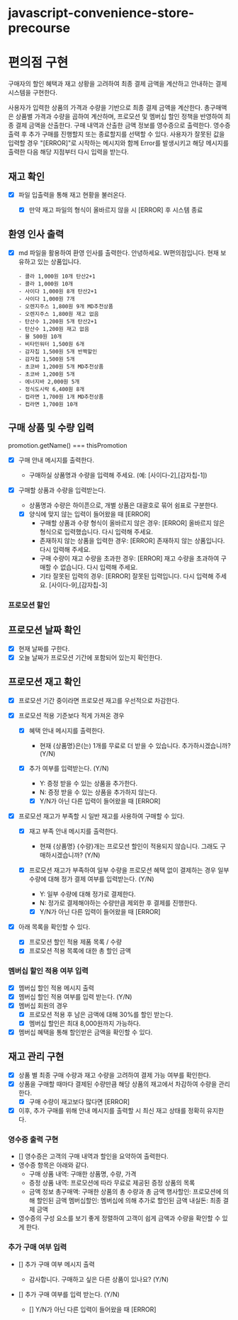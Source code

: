 # javascript-convenience-store-precourse

# 편의점 구현

구매자의 할인 혜택과 재고 상황을 고려하여 최종 결제 금액을 계산하고 안내하는 결제 시스템을 구현한다.

사용자가 입력한 상품의 가격과 수량을 기반으로 최종 결제 금액을 계산한다.
총구매액은 상품별 가격과 수량을 곱하여 계산하며, 프로모션 및 멤버십 할인 정책을 반영하여 최종 결제 금액을 산출한다.
구매 내역과 산출한 금액 정보를 영수증으로 출력한다.
영수증 출력 후 추가 구매를 진행할지 또는 종료할지를 선택할 수 있다.
사용자가 잘못된 값을 입력할 경우 "[ERROR]"로 시작하는 메시지와 함께 Error를 발생시키고 해당 메시지를 출력한 다음 해당 지점부터 다시 입력을 받는다.

## 재고 확인

- [x] 파일 입출력을 통해 재고 현황을 불러온다.
  - [x] 만약 재고 파일의 형식이 올바르지 않을 시 [ERROR] 후 시스템 종료



## 환영 인사 출력

- [x] md 파일을 활용하여 환영 인사를 출력한다.
  안녕하세요. W편의점입니다.
  현재 보유하고 있는 상품입니다.

      - 콜라 1,000원 10개 탄산2+1
      - 콜라 1,000원 10개
      - 사이다 1,000원 8개 탄산2+1
      - 사이다 1,000원 7개
      - 오렌지주스 1,800원 9개 MD추천상품
      - 오렌지주스 1,800원 재고 없음
      - 탄산수 1,200원 5개 탄산2+1
      - 탄산수 1,200원 재고 없음
      - 물 500원 10개
      - 비타민워터 1,500원 6개
      - 감자칩 1,500원 5개 반짝할인
      - 감자칩 1,500원 5개
      - 초코바 1,200원 5개 MD추천상품
      - 초코바 1,200원 5개
      - 에너지바 2,000원 5개
      - 정식도시락 6,400원 8개
      - 컵라면 1,700원 1개 MD추천상품
      - 컵라면 1,700원 10개

## 구매 상품 및 수량 입력

promotion.getName() === thisPromotion
- [x] 구매 안내 메시지를 출력한다.

  - 구매하실 상품명과 수량을 입력해 주세요. (예: [사이다-2],[감자칩-1])
- [x] 구매할 상품과 수량을 입력받는다.
  - 상품명과 수량은 하이픈으로, 개별 상품은 대괄호로 묶어 쉼표로 구분한다.
  - [x] 양식에 맞지 않는 입력이 들어왔을 때 [ERROR]
    - 구매할 상품과 수량 형식이 올바르지 않은 경우: [ERROR] 올바르지 않은 형식으로 입력했습니다. 다시 입력해 주세요.
    - 존재하지 않는 상품을 입력한 경우: [ERROR] 존재하지 않는 상품입니다. 다시 입력해 주세요.
    - 구매 수량이 재고 수량을 초과한 경우: [ERROR] 재고 수량을 초과하여 구매할 수 없습니다. 다시 입력해 주세요.
    - 기타 잘못된 입력의 경우: [ERROR] 잘못된 입력입니다. 다시 입력해 주세요.
    [사이다-9],[감자칩-3]


### 프로모션 할인

## 프로모션 날짜 확인

- [x] 현재 날짜를 구한다.
- [x] 오늘 날짜가 프로모션 기간에 포함되어 있는지 확인한다.

## 프로모션 재고 확인

- [x] 프로모션 기간 중이라면 프로모션 재고를 우선적으로 차감한다.

- [x] 프로모션 적용 기준보다 적게 가져온 경우

  - [x] 혜택 안내 메시지를 출력한다. 
    - 현재 {상품명}은(는) 1개를 무료로 더 받을 수 있습니다. 추가하시겠습니까? (Y/N)
  - [x] 추가 여부를 입력받는다. (Y/N)

    - Y: 증정 받을 수 있는 상품을 추가한다.
    - N: 증정 받을 수 있는 상품을 추가하지 않는다.

    - [x] Y/N가 아닌 다른 입력이 들어왔을 때 [ERROR]

- [x] 프로모션 재고가 부족할 시 일반 재고를 사용하여 구매할 수 있다.

  - [x] 재고 부족 안내 메시지를 출력한다.
    - 현재 {상품명} {수량}개는 프로모션 할인이 적용되지 않습니다. 그래도 구매하시겠습니까? (Y/N)

  - [x] 프로모션 재고가 부족하여 일부 수량을 프로모션 혜택 없이 결제하는 경우 일부 수량에 대해 정가 결제 여부를 입력받는다. (Y/N)
    - Y: 일부 수량에 대해 정가로 결제한다.
    - N: 정가로 결제해야하는 수량만큼 제외한 후 결제를 진행한다.
    - [x] Y/N가 아닌 다른 입력이 들어왔을 때 [ERROR]

- [x] 아래 목록을 확인할 수 있다.
  - [x] 프로모션 할인 적용 제품 목록 / 수량
  - [x] 프로모션 적용 목록에 대한 총 할인 금액

### 멤버십 할인 적용 여부 입력

- [x] 멤버십 할인 적용 메시지 출력
- [x] 멤버십 할인 적용 여부를 입력 받는다. (Y/N)
- [x] 멤버십 회원의 경우
  - [x] 프로모션 적용 후 남은 금액에 대해 30%를 할인 받는다.
  - [x] 멤버십 할인은 최대 8,000원까지 가능하다.
- [x] 멤버십 혜택을 통해 할인받은 금액을 확인할 수 있다.

## 재고 관리 구현

- [x] 상품 별 최종 구매 수량과 재고 수량을 고려하여 결제 가능 여부를 확인한다.
- [x] 상품을 구매할 때마다 결제된 수량만큼 해당 상품의 재고에서 차감하여 수량을 관리한다.
  - [x] 구매 수량이 재고보다 많다면 [ERROR]
- [x] 이후, 추가 구매를 위해 안내 메시지를 출력할 시 최신 재고 상태를 정확히 유지한다.

### 영수증 출력 구현

- [] 영수증은 고객의 구매 내역과 할인을 요약하여 출력한다.
- 영수증 항목은 아래와 같다.
  - 구매 상품 내역: 구매한 상품명, 수량, 가격
  - 증정 상품 내역: 프로모션에 따라 무료로 제공된 증정 상품의 목록
  - 금액 정보
    총구매액: 구매한 상품의 총 수량과 총 금액
    행사할인: 프로모션에 의해 할인된 금액
    멤버십할인: 멤버십에 의해 추가로 할인된 금액
    내실돈: 최종 결제 금액
- 영수증의 구성 요소를 보기 좋게 정렬하여 고객이 쉽게 금액과 수량을 확인할 수 있게 한다.

### 추가 구매 여부 입력

- [] 추가 구매 여부 메시지 출력

  - 감사합니다. 구매하고 싶은 다른 상품이 있나요? (Y/N)

- [] 추가 구매 여부를 입력 받는다. (Y/N)
  - [] Y/N가 아닌 다른 입력이 들어왔을 때 [ERROR]


